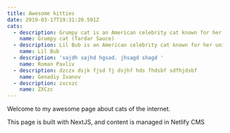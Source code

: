 ```yaml
---
title: Awesome kitties
date: 2019-03-17T19:31:20.591Z
cats:
  - description: Grumpy cat is an American celebrity cat known for her grumpy appearance.
    name: Grumpy cat (Tardar Sauce)
  - description: Lil Bub is an American celebrity cat known for her unique appearance.
    name: Lil Bub
  - description: 'sajdh sajhd hgsad. jhsagd shagd '
    name: Roman Pavliv
  - description: dzczx dsjk fjsd fj dsjhf hds fhdsbf sdfhjdsbf
    name: Genadiy Ivanov
  - description: zxcxzc
    name: ZXCzc
---
```

Welcome to my awesome page about cats of the internet.

This page is built with NextJS, and content is managed in Netlify CMS
